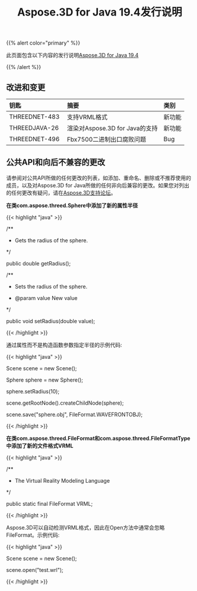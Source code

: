 ﻿---
title: Aspose.3D for Java 19.4发行说明
type: docs
weight: 90
url: /zh/java/aspose-3d-for-java-19-4-release-notes/
---
{{% alert color="primary" %}} 

此页面包含以下内容的发行说明[Aspose.3D for Java 19.4](https://releases.aspose.com/java/repo/com/aspose/aspose-3d//19.4)

{{% /alert %}} 
## **改进和变更**

|**钥匙**|**摘要**|**类别**|
|:- |:- |:- |
|THREEDNET-483 |支持VRML格式|新功能|
|THREEDJAVA-26|渲染对Aspose.3D for Java的支持|新功能|
|THREEDNET-496 |Fbx7500二进制出口腐败问题|Bug|

## **公共API和向后不兼容的更改**

请参阅对公共API所做的任何更改的列表，如添加、重命名、删除或不推荐使用的成员，以及对Aspose.3D for Java所做的任何非向后兼容的更改。如果您对列出的任何更改有疑问，请在[Aspose.3D支持论坛](https://forum.aspose.com/c/3d)。

**在类com.aspose.threed.Sphere中添加了新的属性半径**

{{< highlight "java" >}}

 /**

 * Gets the radius of the sphere.

 */

public double getRadius();

/**

 * Sets the radius of the sphere.

 * @param value New value

 */

public void setRadius(double value);

{{< /highlight >}}

通过属性而不是构造函数参数指定半径的示例代码:

{{< highlight "java" >}}

 Scene scene = new Scene();

Sphere sphere = new Sphere();

sphere.setRadius(10);

scene.getRootNode().createChildNode(sphere);

scene.save("sphere.obj", FileFormat.WAVEFRONTOBJ);

{{< /highlight >}}

**在类com.aspose.threed.FileFormat和com.aspose.threed.FileFormatType中添加了新的文件格式VRML**

{{< highlight "java" >}}

 /**

 * The Virtual Reality Modeling Language

 */

public static final FileFormat VRML;

{{< /highlight >}}

Aspose.3D可以自动检测VRML格式，因此在Open方法中通常会忽略FileFormat。示例代码:

{{< highlight "java" >}}

 Scene scene = new Scene();

scene.open("test.wrl");

{{< /highlight >}}
